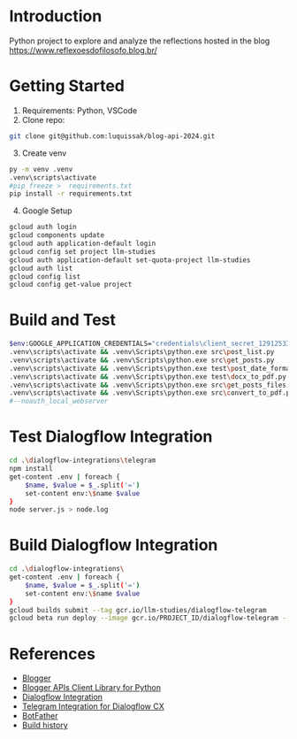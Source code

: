 # Introduction

Python project to explore and analyze the reflections hosted in the blog https://www.reflexoesdofilosofo.blog.br/

# Getting Started

1. Requirements: Python, VSCode
2. Clone repo:

```bash
git clone git@github.com:luquissak/blog-api-2024.git
```

3. Create venv

```bash
py -m venv .venv
.venv\scripts\activate
#pip freeze >  requirements.txt
pip install -r requirements.txt
```

4. Google Setup

```bash
gcloud auth login
gcloud components update
gcloud auth application-default login
gcloud config set project llm-studies
gcloud auth application-default set-quota-project llm-studies
gcloud auth list
gcloud config list
gcloud config get-value project
```

# Build and Test
```bash
$env:GOOGLE_APPLICATION_CREDENTIALS="credentials\client_secret_129125337363-uci7et766rno47m5p4m2tfukr8b3d1dd.apps.googleusercontent.com.json"
.venv\scripts\activate && .venv\Scripts\python.exe src\post_list.py
.venv\scripts\activate && .venv\Scripts\python.exe src\get_posts.py
.venv\scripts\activate && .venv\Scripts\python.exe test\post_date_format.py
.venv\scripts\activate && .venv\Scripts\python.exe test\docx_to_pdf.py
.venv\scripts\activate && .venv\Scripts\python.exe src\get_posts_files.py
.venv\scripts\activate && .venv\Scripts\python.exe src\convert_to_pdf.py
#--noauth_local_webserver
```

# Test Dialogflow Integration
```bash
cd .\dialogflow-integrations\telegram
npm install
get-content .env | foreach {
    $name, $value = $_.split('=')
    set-content env:\$name $value
}
node server.js > node.log
```

# Build Dialogflow Integration

```bash
cd .\dialogflow-integrations\
get-content .env | foreach {
    $name, $value = $_.split('=')
    set-content env:\$name $value
}
gcloud builds submit --tag gcr.io/llm-studies/dialogflow-telegram
gcloud beta run deploy --image gcr.io/PROJECT_ID/dialogflow-telegram --service-account  --memory 1Gi --update-env-vars PROJECT_ID=, LOCATION=global, AGENT_ID=, LANG=pt,     TELEGRAM_TOKEN=, SERVER_URL=
```

# References
- [Blogger](https://developers.google.com/blogger)
- [Blogger APIs Client Library for Python](https://developers.google.com/blogger/docs/3.0/api-lib/python)
- [Dialogflow Integration](https://github.com/GoogleCloudPlatform/dialogflow-integrations/tree/master)
- [Telegram Integration for Dialogflow CX](https://github.com/GoogleCloudPlatform/dialogflow-integrations/tree/master/cx/telegram)
- [BotFather](https://web.telegram.org/k/#@BotFather)
- [Build history](https://console.cloud.google.com/cloud-build/builds?inv=1&invt=Abk6Jg&project=llm-studies&supportedpurview=project)